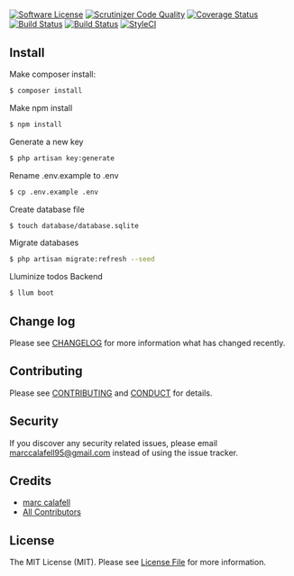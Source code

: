 # 

[![Software License][ico-license]](LICENSE.md)
[![Scrutinizer Code Quality](https://scrutinizer-ci.com/g/Marc-Calafell/todosBackend/badges/quality-score.png?b=master)](https://scrutinizer-ci.com/g/Marc-Calafell/todosBackend/?branch=master)
[![Coverage Status][ico-scrutinizer]][link-scrutinizer]
[![Build Status](https://scrutinizer-ci.com/g/Marc-Calafell/todosBackend/badges/build.png?b=master)](https://scrutinizer-ci.com/g/Marc-Calafell/todosBackend/build-status/master)
[![Build Status](https://travis-ci.org/Marc-Calafell/todosBackend.svg?branch=master)](https://travis-ci.org/Marc-Calafell/todosBackend)
[![StyleCI](https://styleci.io/repos/71569611/shield?branch=master)](https://styleci.io/repos/71569611)

## Install
Make composer install:
``` bash
$ composer install
```

Make npm install
``` bash
$ npm install
```
Generate a new key
``` bash
$ php artisan key:generate 
```
Rename .env.example to .env
``` bash
$ cp .env.example .env
```

Create database file
``` bash
$ touch database/database.sqlite
```

Migrate databases
``` bash
$ php artisan migrate:refresh --seed 
```

Lluminize todos Backend
``` bash
$ llum boot
```

## Change log

Please see [CHANGELOG](CHANGELOG.md) for more information what has changed recently.


## Contributing

Please see [CONTRIBUTING](CONTRIBUTING.md) and [CONDUCT](CONDUCT.md) for details.

## Security

If you discover any security related issues, please email marccalafell95@gmail.com instead of using the issue tracker.

## Credits

- [marc calafell][link-author]
- [All Contributors][link-contributors]

## License

The MIT License (MIT). Please see [License File](LICENSE.md) for more information.

[ico-version]: https://img.shields.io/packagist/v/Marc-Calafell/todosBackend/.svg?style=flat-square
[ico-license]: https://img.shields.io/badge/license-MIT-brightgreen.svg?style=flat-square
[ico-travis]: https://img.shields.io/travis/Marc-Calafell/todosBackend//master.svg?style=flat-square
[ico-scrutinizer]: https://img.shields.io/scrutinizer/coverage/g/Marc-Calafell/todosBackend/.svg?style=flat-square
[ico-code-quality]: https://img.shields.io/scrutinizer/g/Marc-Calafell/todosBackend/.svg?style=flat-square
[ico-downloads]: https://img.shields.io/packagist/dt/Marc-Calafell/todosBackend/.svg?style=flat-square

[link-packagist]: https://packagist.org/packages/Marc-Calafell/todosBackend/
[link-travis]: https://travis-ci.org/Marc-Calafell/todosBackend/
[link-scrutinizer]: https://scrutinizer-ci.com/g/Marc-Calafell/todosBackend/build-status/master
[link-code-quality]: https://scrutinizer-ci.com/g/Marc-Calafell/todosBackend/
[link-downloads]: https://packagist.org/packages/Marc-Calafell/todosBackend/
[link-author]: https://github.com/Marc-Calafell/todosBackend
[link-contributors]: ../../contributors
